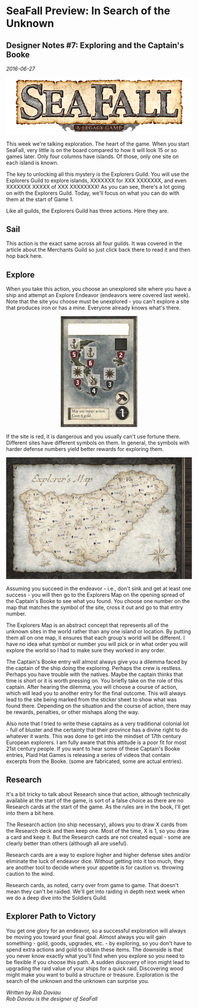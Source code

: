 # SeaFall Preview: In Search of the Unknown
## Designer Notes \#7: Exploring and the Captain's Booke
*2016-06-27*

<p align="center"><img src="images/logo.png" alt="logo"/></p>

This week we're talking exploration. The heart of the game. When you start SeaFall, very little is on the board compared to how it will look 15 or so games later. Only four columns have islands. Of those, only one site on each island is known.

The key to unlocking all this mystery is the Explorers Guild. You will use the Explorers Guild to explore islands, XXXXXXX for XXX XXXXXXX, and even XXXXXXX XXXXX of XXX XXXXXXXX! As you can see, there's a lot going on with the Explorers Guild. Today, we'll focus on what you can do with them at the start of Game 1.

Like all guilds, the Explorers Guild has three actions. Here they are.

## Sail

This action is the exact same across all four guilds. It was covered in the article about the Merchants Guild so just click back there to read it and then hop back here.

## Explore

When you take this action, you choose an unexplored site where you have a ship and attempt an Explore Endeavor (endeavors were covered last week). Note that the site you choose must be unexplored - you can't explore a site that produces iron or has a mine. Everyone already knows what's there.

<p align="center"><img src="images/island2seafall.jpg" alt="island" style="height: 300px;"/></p>

If the site is red, it is dangerous and you usually can't use fortune there. Different sites have different symbols on them. In general, the symbols with harder defense numbers yield better rewards for exploring them.

<p align="center"><img src="images/explorersmap.jpg" alt="map"/></p>

Assuming you succeed in the endeavor - i.e., don't sink and get at least one success - you will then go to the Explorers Map on the opening spread of the Captain's Booke to see what you found. You choose one number on the map that matches the symbol of the site, cross it out and go to that entry number.

The Explorers Map is an abstract concept that represents all of the unknown sites in the world rather than any one island or location. By putting them all on one map, it ensures that each group's world will be different. I have no idea what symbol or number you will pick or in what order you will explore the world so I had to make sure they worked in any order.

The Captain's Booke entry will almost always give you a dilemma faced by the captain of the ship doing the exploring. Perhaps the crew is restless. Perhaps you have trouble with the natives. Maybe the captain thinks that time is short or it is worth pressing on. You briefly take on the role of this captain. After hearing the dilemma, you will choose a course of action, which will lead you to another entry for the final outcome. This will always lead to the site being marked from the sticker sheet to show what was found there. Depending on the situation and the course of action, there may be rewards, penalties, or other mishaps along the way.

Also note that I tried to write these captains as a very traditional colonial lot - full of bluster and the certainty that their province has a divine right to do whatever it wants. This was done to get into the mindset of 17th century European explorers. I am fully aware that this attitude is a poor fit for most 21st century people. If you want to hear some of these Captain's Booke entries, Plaid Hat Games is releasing a series of videos that contain excerpts from the Booke. (some are fabricated, some are actual entries).

## Research

It's a bit tricky to talk about Research since that action, although technically available at the start of the game, is sort of a false choice as there are no Research cards at the start of the game. As the rules are in the book, I'll get into them a bit here.

The Research action (no ship necessary), allows you to draw X cards from the Research deck and then keep one. Most of the time, X is 1, so you draw a card and keep it. But the Research cards are not created equal - some are clearly better than others (although all are useful).

Research cards are a way to explore higher and higher defense sites and/or eliminate the luck of endeavor dice. Without getting into it too much, they are another tool to decide where your appetite is for caution vs. throwing caution to the wind.

Research cards, as noted, carry over from game to game. That doesn't mean they can't be raided. We'll get into raiding in depth next week when we do a deep dive into the Soldiers Guild.

## Explorer Path to Victory

You get one glory for an endeavor, so a successful exploration will always be moving you toward your final goal. Almost always you will gain something - gold, goods, upgrades, etc. - by exploring, so you don't have to spend extra actions and gold to obtain these items. The downside is that you never know exactly what you'll find when you explore so you need to be flexible if you choose this path. A sudden discovery of iron might lead to upgrading the raid value of your ships for a quick raid. Discovering wood might make you want to build a structure or treasure. Exploration is the search of the unknown and the unknown can surprise you.

*Written by Rob Daviau*  
*Rob Daviau is the designer of SeaFall*
